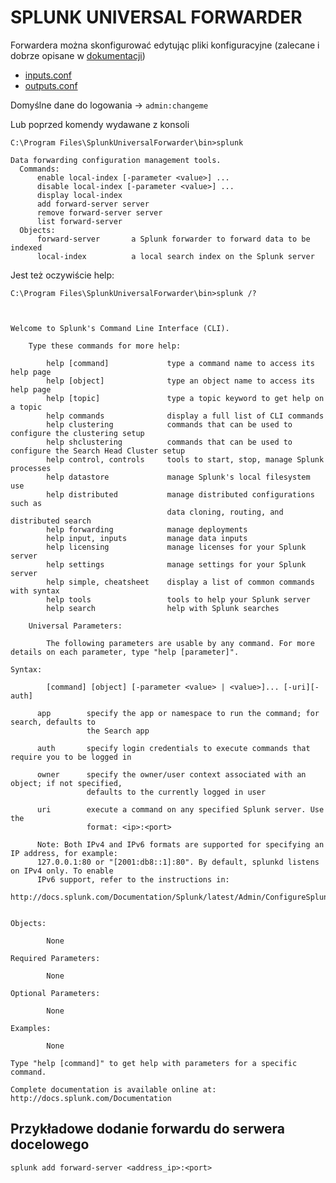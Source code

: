 # SPLUNK UNIVERSAL FORWARDER

Forwardera można skonfigurować edytując pliki konfiguracyjne (zalecane i dobrze opisane w [dokumentacji](https://docs.splunk.com/Documentation/Splunk/6.5.2/Admin/Howtousethismanual))
- [inputs.conf](https://docs.splunk.com/Documentation/Splunk/6.5.2/Admin/Inputsconf)
- [outputs.conf](https://docs.splunk.com/Documentation/Splunk/6.5.2/Admin/Outputsconf)

Domyślne dane do logowania -> `admin:changeme`

Lub poprzed komendy wydawane z konsoli
```
C:\Program Files\SplunkUniversalForwarder\bin>splunk

Data forwarding configuration management tools.
  Commands:
      enable local-index [-parameter <value>] ...
      disable local-index [-parameter <value>] ...
      display local-index
      add forward-server server
      remove forward-server server
      list forward-server
  Objects:
      forward-server       a Splunk forwarder to forward data to be indexed
      local-index          a local search index on the Splunk server
```
Jest też oczywiście help:

```
C:\Program Files\SplunkUniversalForwarder\bin>splunk /?



Welcome to Splunk's Command Line Interface (CLI).

    Type these commands for more help:

        help [command]             type a command name to access its help page
        help [object]              type an object name to access its help page
        help [topic]               type a topic keyword to get help on a topic
        help commands              display a full list of CLI commands
        help clustering            commands that can be used to configure the clustering setup
        help shclustering          commands that can be used to configure the Search Head Cluster setup
        help control, controls     tools to start, stop, manage Splunk processes
        help datastore             manage Splunk's local filesystem use
        help distributed           manage distributed configurations such as
                                   data cloning, routing, and distributed search
        help forwarding            manage deployments
        help input, inputs         manage data inputs
        help licensing             manage licenses for your Splunk server
        help settings              manage settings for your Splunk server
        help simple, cheatsheet    display a list of common commands with syntax
        help tools                 tools to help your Splunk server
        help search                help with Splunk searches

    Universal Parameters:

        The following parameters are usable by any command. For more details on each parameter, type "help [parameter]".

Syntax:

        [command] [object] [-parameter <value> | <value>]... [-uri][-auth]

      app        specify the app or namespace to run the command; for search, defaults to
                 the Search app

      auth       specify login credentials to execute commands that require you to be logged in

      owner      specify the owner/user context associated with an object; if not specified,
                 defaults to the currently logged in user

      uri        execute a command on any specified Splunk server. Use the
                 format: <ip>:<port>

      Note: Both IPv4 and IPv6 formats are supported for specifying an IP address, for example:
      127.0.0.1:80 or "[2001:db8::1]:80". By default, splunkd listens on IPv4 only. To enable
      IPv6 support, refer to the instructions in:
      http://docs.splunk.com/Documentation/Splunk/latest/Admin/ConfigureSplunkforIPv6


Objects:

        None

Required Parameters:

        None

Optional Parameters:

        None

Examples:

        None

Type "help [command]" to get help with parameters for a specific command.

Complete documentation is available online at: http://docs.splunk.com/Documentation
```

## Przykładowe dodanie forwardu do serwera docelowego
`splunk add forward-server <address_ip>:<port>`
